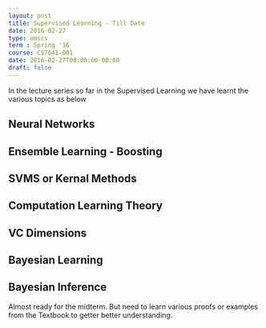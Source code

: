 ```yaml
---
layout: post
title: Supervised Learning - Till Date
date: 2016-02-27
type: omscs
term : Spring '16
course: CS7641-001
date: 2016-02-27T00:00:00-00:00
draft: false
---
```


In the lecture series so far in the Supervised Learning we have learnt the various topics as below

## Neural Networks
## Ensemble Learning - Boosting
## SVMS or Kernal Methods
## Computation Learning Theory
## VC Dimensions
## Bayesian Learning
## Bayesian Inference


Almost ready for the midterm. But need to learn various proofs or examples from the Textbook to getter better understanding.

